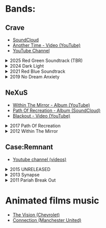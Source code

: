 # Bands:

## Crave
- <a href="https://soundcloud.com/d_e_k_i" target="_blank">SoundCloud</a>
- <a href="https://www.youtube.com/watch?v=O4yE-yH6KT0" target="_blank">Another Time - Video (YouTube)</a>
- <a href="https://www.youtube.com/@low-riffs-and-frontend" target="_blank">YouTube Channel</a>

<details>
  <summary>2025 Red Green Soundtrack (TBR)</summary>
  <br>
  1. Blacksmith
  <br>
  2. I Float
  <br>
  3. Mechanical Person
  <br>
  4. The Demons Are Speaking
  <br>
  5. Machine Tied Deal
  <br>
  6. Black
  <br>
  7. Hell Is Other People
    <br>
  8. Encipher Tantrum
    <br>
  9. Decypher
    <br>
  10. Fluctual
    <br>
  11. Meaning Of Green
</details>

<details>
<summary>2024 Dark Light</summary>
<br>
1. After Dawn
  <br>
2. Invisible Clock
  <br>
3. State Of Awareness
  <br>
4. Difference Between The Colors
  <br>
5. The Stranger It Gets, The More I See
  <br>
6. Among The Clouds
  <br>
7. Journey Home Part 1 - Never Ending Shade
  <br>
8. Still Among The Clouds
  <br>
9. Journey Home Part 2 - While You Are Still Here
  <br>
10. Journey Home Part 3 and 4 - Descendants - Home
</details>

<details>
<summary>2021 Red Blue Soundtrack</summary>
<br>
1. Another Time
  <br>
2. Alas
  <br>
3. Not Like You Imagined
  <br>
4. Lower Town
  <br>
5. Fatefully No
  <br>
6. Like Street
  <br>
7. One Or Three
  <br>
8. Square Of Liberty
  <br>
9. Early Days
  <br>
10. Grey And White
  <br>
11. Lost And Found
</details>

<details>
<summary>2019 No Dream Anxiety</summary>
<br>
1. The Opening
  <br>
2. Real Epilogue
  <br>
3. Dream Factory
  <br>
4. Acceptance Is More Than Enough
  <br>
5. Empty Space
  <br>
6. Just Like You
  <br>
7. Jubilant
</details>

## NeXuS
- <a href="https://www.youtube.com/watch?v=oT6SswH7g6k" target="_blank">Within The Mirror - Album (YouTube)</a>
- <a href="https://soundcloud.com/d_e_k_i/nexus-path-of-recreation" target="_blank">Path Of Recreation - Album (SoundCloud)</a>
- <a href="https://www.youtube.com/watch?v=AM49SV3tk1g" target="_blank">Blackout - Video (YouTube)</a>

<details>
<summary>2017 Path Of Recreation</summary>
<br>
1. Truth
  <br>
2. Hope
  <br>
3. First Act
  <br>
4. Bound
  <br>
5. Ultra Stage
  <br>
6. Forward
  <br>
7. Self Deception
</details>

<details>
<summary>2012 Within The Mirror</summary>
<br>
1. Run Away
  <br>
2. Quiet Struggle
  <br>
3. Reunited
  <br>
4. In Between
  <br>
5. Soul
  <br>
6. Gone
  <br>
7. Distance
  <br>
8. Industrial
  <br>
9. Blackout
  <br>
10. This Time
</details>


## Case:Remnant
- <a href="https://www.youtube.com/@caseRemnant/videos" target="_blank">Youtube channel (videos)</a>

<details>
<summary>2015 UNRELEASED</summary>
<br>
1. Beast Ahead
  <br>
2. Avid Talker (In A Mute Crowd)
  <br>
3. Introvert
  <br>
4. Push Me Pull You
</details>

<details>
<summary>2013 Synapse</summary>
<br>
1. In Affect
  <br>
2. Cognition
  <br>
3. Signal Breaks Clarity
  <br>
4. Wide O
</details>

<details>
<summary>2011 Pariah Break Out</summary>
<br>
1. Stimulate
  <br>
2. Fool Me Once
  <br>
3. Part Of The Act
  <br>
4. Easy Said
  <br>
5. Outward
  <br>
6. Connections
  </details>

# Animated films music

- <a href="https://www.youtube.com/watch?v=JeEy8voeE0s" target="_blank">The Vision (Chevrolet)</a>
- <a href="https://www.youtube.com/watch?v=c-AZUs7a4EU" target="_blank">Connection (Manchester United)</a>
